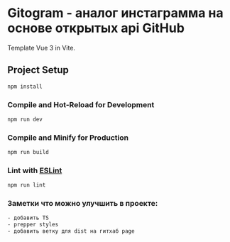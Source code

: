# Gitogram - aналог инстаграмма на основе открытых api GitHub

Template Vue 3 in Vite.

## Project Setup

```sh
npm install
```

### Compile and Hot-Reload for Development

```sh
npm run dev
```

### Compile and Minify for Production

```sh
npm run build
```

### Lint with [ESLint](https://eslint.org/)

```sh
npm run lint
```

### Заметки что можно улучшить в проекте:
```sh
- добавить TS
- prepper styles
- добавить ветку для dist на гитхаб page
```
